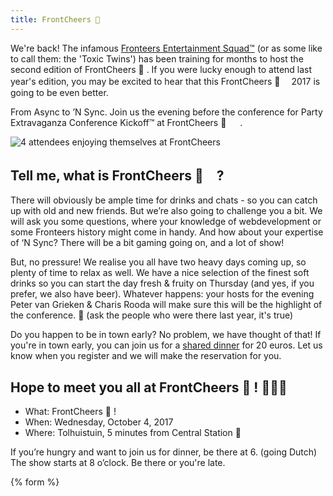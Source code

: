 ```yaml
---
title: FrontCheers 💫
---
```

We're back! The infamous [Fronteers Entertainment Squad™](https://twitter.com/frontcheers) (or as some like to call them: the 'Toxic Twins') has been training for months to host the second edition of FrontCheers 💫  .  If you were lucky enough to attend last year's edition, you may be excited to hear that this FrontCheers 💫 　2017 is going to be even better.

From Async to ’N Sync. Join us the evening before the conference for Party Extravaganza Conference Kickoff™ at FrontCheers 💫   .

![4 attendees enjoying themselves at FrontCheers](https://fronteers.nl/_img/frontcheers-2016.jpg)

## Tell me, what is FrontCheers 💫　?

There will obviously be ample time for drinks and chats - so you can catch up with old and new friends. But we’re also going to challenge you a bit. We will ask you some questions, where your knowledge of webdevelopment or some Fronteers history might come in handy. And how about your expertise of ‘N Sync? There will be a bit gaming going on, and a lot of show!

But, no pressure! We realise you all have two heavy days coming up, so plenty of time to relax as well. We have a nice selection of the finest soft drinks so you can start the day fresh & fruity on Thursday (and yes, if you prefer, we also have beer). Whatever happens: your hosts for the evening Peter van Grieken & Charis Rooda will make sure this will be the highlight of the conference. 👯 (ask the people who were there last year, it's true)

Do you happen to be in town early? No problem, we have thought of that!
If you're in town early, you can join us for a [shared dinner](https://goo.gl/Y991pr) for 20 euros. Let us know when you register and we will make the reservation for you.

## Hope to meet you all at FrontCheers 💫 ! 👬👫👭

* What: FrontCheers 💫 !
* When: Wednesday, October 4, 2017
* Where: Tolhuistuin, 5 minutes from Central Station 🚤

If you’re hungry and want to join us for dinner, be there at 6. (going Dutch)
The show starts at 8 o’clock. Be there or you're late.

{% form %}